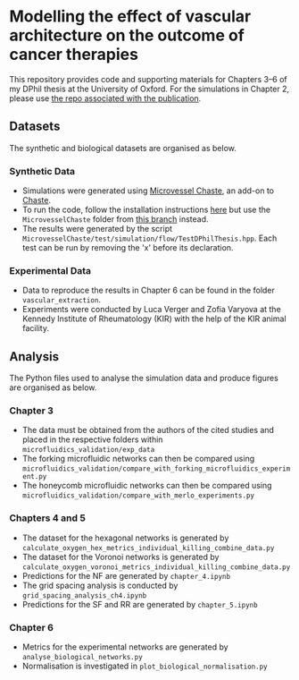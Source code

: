 # Modelling the effect of vascular architecture on the outcome of cancer therapies

This repository provides code and supporting materials for Chapters 3–6 of my DPhil thesis at the University of Oxford. For the simulations in Chapter 2, please use [the repo associated with the publication](https://github.com/vedangnarain/enhanced-perfusion-following-exposure-to-radiotherapy).

## Datasets

The synthetic and biological datasets are organised as below.

### Synthetic Data

- Simulations were generated using [Microvessel Chaste](https://jmsgrogan.github.io/MicrovesselChaste/), an add-on to [Chaste](http://www.cs.ox.ac.uk/chaste/).
- To run the code, follow the installation instructions [here](https://jmsgrogan.github.io/MicrovesselChaste/) but use the `MicrovesselChaste` folder from [this branch](https://github.com/vedangnarain/MicrovesselChaste/tree/Vedang) instead.  
- The results were generated by the script `MicrovesselChaste/test/simulation/flow/TestDPhilThesis.hpp`. Each test can be run by removing the 'x' before its declaration.

### Experimental Data

- Data to reproduce the results in Chapter 6 can be found in the folder `vascular_extraction`. 
- Experiments were conducted by Luca Verger and Zofia Varyova at the Kennedy Institute of Rheumatology (KIR) with the help of the KIR animal facility.

## Analysis

The Python files used to analyse the simulation data and produce figures are organised as below.

### Chapter 3

- The data must be obtained from the authors of the cited studies and placed in the respective folders within  `microfluidics_validation/exp_data`
- The forking microfluidic networks can then be compared using `microfluidics_validation/compare_with_forking_microfluidics_experiment.py`
- The honeycomb microfluidic networks can then be compared using `microfluidics_validation/compare_with_merlo_experiments.py`

### Chapters 4 and 5

- The dataset for the hexagonal networks is generated by `calculate_oxygen_hex_metrics_individual_killing_combine_data.py`
- The dataset for the Voronoi networks is generated by `calculate_oxygen_voronoi_metrics_individual_killing_combine_data.py`
- Predictions for the NF are generated by `chapter_4.ipynb` 
- The grid spacing analysis is conducted by `grid_spacing_analysis_ch4.ipynb` 
- Predictions for the SF and RR are generated by `chapter_5.ipynb` 

### Chapter 6

- Metrics for the experimental networks are generated by `analyse_biological_networks.py`
- Normalisation is investigated in `plot_biological_normalisation.py`